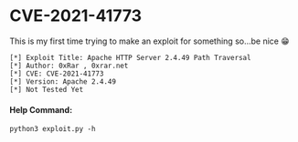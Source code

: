 # CVE-2021-41773
This is my first time trying to make an exploit for something so...be nice 😁
```
[*] Exploit Title: Apache HTTP Server 2.4.49 Path Traversal
[*] Author: 0xRar , 0xrar.net
[*] CVE: CVE-2021-41773
[*] Version: Apache 2.4.49
[*] Not Tested Yet
```
#### Help Command:
```
python3 exploit.py -h
```
